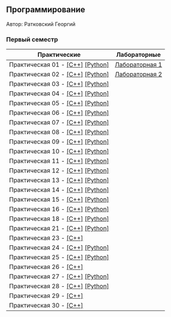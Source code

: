 ## Программирование

Автор: Ратковский Георгий

### Первый семестр

|                                  Практические                                   |             Лабораторные             |
| ------------------------------------------------------------------------------- | ------------------------------------ |
| Практическая 01 - [[C++]](./Practice/01/C++/) [[Python]](./Practice/01/Python/) | [Лабораторная 1](./Lab/01/ReadMe.md) |
| Практическая 02 - [[C++]](./Practice/02/C++/) [[Python]](./Practice/02/Python/) | [Лабораторная 2](./Lab/02/ReadMe.md) |
| Практическая 03 - [[C++]](./Practice/03/C++/) [[Python]](./Practice/03/Python/) |                                      |
| Практическая 04 - [[C++]](./Practice/04/C++/) [[Python]](./Practice/04/Python/) |                                      |
| Практическая 05 - [[C++]](./Practice/05/C++/) [[Python]](./Practice/05/Python/) |                                      |
| Практическая 06 - [[C++]](./Practice/06/C++/) [[Python]](./Practice/06/Python/) |                                      |
| Практическая 07 - [[C++]](./Practice/07/C++/) [[Python]](./Practice/07/Python/) |                                      |
| Практическая 08 - [[C++]](./Practice/08/C++/) [[Python]](./Practice/08/Python/) |                                      |
| Практическая 09 - [[C++]](./Practice/09/C++/) [[Python]](./Practice/09/Python/) |                                      |
| Практическая 10 - [[C++]](./Practice/10/C++/) [[Python]](./Practice/10/Python/) |                                      |
| Практическая 11 - [[C++]](./Practice/11/C++/) [[Python]](./Practice/11/Python/) |                                      |
| Практическая 12 - [[C++]](./Practice/12/C++/) [[Python]](./Practice/12/Python/) |                                      |
| Практическая 13 - [[C++]](./Practice/13/C++/) [[Python]](./Practice/13/Python/) |                                      |
| Практическая 14 - [[C++]](./Practice/14/C++/) [[Python]](./Practice/14/Python/) |                                      |
| Практическая 15 - [[C++]](./Practice/15/C++/) [[Python]](./Practice/15/Python/) |                                      |
| Практическая 16 - [[C++]](./Practice/16/C++/) [[Python]](./Practice/16/Python/) |                                      |
| Практическая 18 - [[C++]](./Practice/18/C++/) [[Python]](./Practice/18/Python/) |                                      |
| Практическая 21 - [[C++]](./Practice/21/C++/) [[Python]](./Practice/21/Python/) |                                      |
| Практическая 23 - [[C++]](./Practice/23/C++/)                                   |                                      |
| Практическая 24 - [[C++]](./Practice/24/C++/) [[Python]](./Practice/24/Python/) |                                      |
| Практическая 25 - [[C++]](./Practice/25/C++/) [[Python]](./Practice/25/Python/) |                                      |
| Практическая 26 - [[C++]](./Practice/26/C++/)                                   |                                      |
| Практическая 27 - [[C++]](./Practice/27/C++/) [[Python]](./Practice/27/Python/) |                                      |
| Практическая 28 - [[C++]](./Practice/28/C++/) [[Python]](./Practice/28/Python/) |                                      |
| Практическая 29 - [[C++]](./Practice/29/C++/)                                   |                                      |
| Практическая 30 - [[C++]](./Practice/30/C++/)                                   |                                      |
